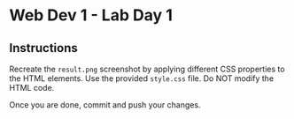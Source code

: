 # Web Dev 1 - Lab Day 1

## Instructions

Recreate the `result.png` screenshot by applying different CSS properties to the HTML elements. Use the provided `style.css` file.
Do NOT modify the HTML code.

Once you are done, commit and push your changes.
